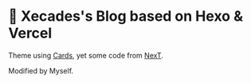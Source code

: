 # 🔮 Xecades's Blog based on Hexo & Vercel

Theme using [Cards](https://github.com/ChrAlpha/hexo-theme-cards), yet some code from [NexT](https://theme-next.js.org/).

Modified by Myself.